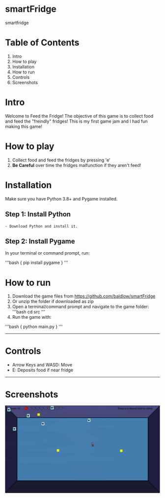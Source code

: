 # smartFridge
smartfridge

# Table of Contents

1. Intro
2. How to play
3. Installation
4. How to run
5. Controls
6. Screenshots

# Intro

Welcome to Feed the Fridge! The objective of this game is to collect food and feed the "freindly" fridges! This is my first game jam and I had fun making this game!

# How to play

1. Collect food and feed the fridges by pressing 'e'
2. **Be Careful** over time the fridges malfunction if they aren't feed!

# Installation

Make sure you have Python 3.8+ and Pygame installed.
## Step 1: Install Python

    - Download Python and install it.

## Step 2: Install Pygame

In your terminal or command prompt, run:

'''bash
{
    pip install pygame
}
'''

# How to run

1. Download the game files from https://github.com/baldlow/smartFridge
2. Or unzip the folder if downloaded as zip
3. Open a terminal/command prompt and navigate to the game folder:
'''bash
cd src
'''
4. Run the game with:

'''bash
{
    python main.py
}
'''

---

# Controls
- Arrow Keys and WASD: Move
- E: Deposits food if near fridge

---
# Screenshots

![gameplay](/src/screenshots/screenshots.png)
